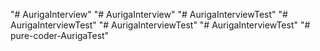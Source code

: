 "# AurigaInterview" 
"# AurigaInterview" 
"# AurigaInterviewTest" 
"# AurigaInterviewTest" 
"# AurigaInterviewTest" 
"# AurigaInterviewTest" 
"# pure-coder-AurigaTest" 
